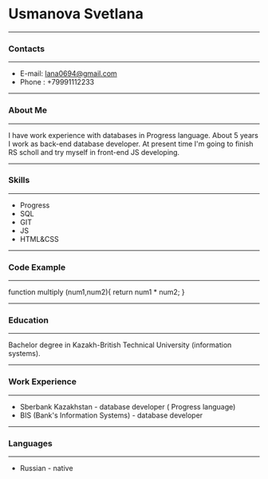﻿# Usmanova Svetlana
-----------------------

### Contacts
--------------------------

- E-mail: lana0694@gmail.com
- Phone : +79991112233

----------------------------------------

### About Me
----------------------

I have work experience with databases in Progress language. About 5 years I work as back-end database developer. At present time I'm going to finish RS scholl and try myself in front-end JS developing.

----------------------------------------

### Skills
---------------------------------

- Progress
- SQL
- GIT 
- JS
- HTML&CSS

-------------------------------

### Code Example 
------------------------------

function multiply (num1,num2){
  return num1 * num2;
}

-----------------------------------
### Education
--------------------------------------

Bachelor degree in Kazakh-British Technical University (information systems).

------------------------------------

### Work Experience
----------------------------------

- Sberbank Kazakhstan - database developer ( Progress language)
- BIS (Bank's Information Systems) - database developer
--------------------------------------------------

### Languages
----------------------------------

- Russian - native 
